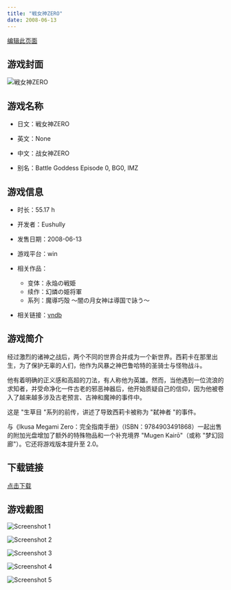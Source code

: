 ```yaml
---
title: "戦女神ZERO"
date: 2008-06-13
---
```

[编辑此页面](https://github.com/ACG-3/ADV3-source/blob/main/source/_posts/%E6%88%A6%E5%A5%B3%E7%A5%9EZERO.md)

## 游戏封面

![戦女神ZERO](https%3A//pan.timero.xyz/onedrive/img_lib_001/%E6%88%A6%E5%A5%B3%E7%A5%9EZERO_cover.avif)


## 游戏名称

- 日文：戦女神ZERO
- 英文：None
- 中文：战女神ZERO

- 别名：Battle Goddess Episode 0, BG0, IMZ


## 游戏信息

- 时长：55.17 h
- 开发者：Eushully
- 发售日期：2008-06-13
- 游戏平台：win
- 相关作品：
   - 变体：永焔の戦姫
   - 续作：幻燐の姫将軍
   - 系列：魔導巧殻 ～闇の月女神は導国で詠う～

- 相关链接：[vndb](https://vndb.org/v768)


## 游戏简介

经过激烈的诸神之战后，两个不同的世界合并成为一个新世界。西莉卡在那里出生，为了保护无辜的人们，他作为风暴之神巴鲁哈特的圣骑士与怪物战斗。

他有着明确的正义感和高超的刀法，有人称他为英雄。然而，当他遇到一位流浪的求知者，并受命净化一件古老的邪恶神器后，他开始质疑自己的信仰，因为他被卷入了越来越多涉及古老预言、古神和魔神的事件中。

这是 "生草目 "系列的前传，讲述了导致西莉卡被称为 "弑神者 "的事件。

与《Ikusa Megami Zero：完全指南手册》（ISBN：9784903491868）一起出售的附加光盘增加了额外的特殊物品和一个补充境界 "Mugen Kairō"（或称 "梦幻回廊"）。它还将游戏版本提升至 2.0。


## 下载链接

[点击下载](https://pan.timero.xyz/onedrive/adv_lib_001/%E6%88%A6%E5%A5%B3%E7%A5%9EZERO)


## 游戏截图


![Screenshot 1](https%3A//pan.timero.xyz/onedrive/img_lib_001/%E6%88%A6%E5%A5%B3%E7%A5%9EZERO_Screenshot_1.avif)

![Screenshot 2](https%3A//pan.timero.xyz/onedrive/img_lib_001/%E6%88%A6%E5%A5%B3%E7%A5%9EZERO_Screenshot_2.avif)

![Screenshot 3](https%3A//pan.timero.xyz/onedrive/img_lib_001/%E6%88%A6%E5%A5%B3%E7%A5%9EZERO_Screenshot_3.avif)

![Screenshot 4](https%3A//pan.timero.xyz/onedrive/img_lib_001/%E6%88%A6%E5%A5%B3%E7%A5%9EZERO_Screenshot_4.avif)

![Screenshot 5](https%3A//pan.timero.xyz/onedrive/img_lib_001/%E6%88%A6%E5%A5%B3%E7%A5%9EZERO_Screenshot_5.avif)

